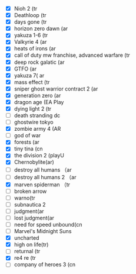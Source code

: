 - [x]  Nioh 2  (tr
- [x]  Deathloop  (tr
- [x]  days gone  (tr
- [x]  horizon zero dawn  (ar
- [x]  yakuza 1-6 (tr
- [x]  Valkyrie 4 (ar
- [x]  heats of irons (ar
- [x]  call of duty mw franchise, advanced warfare (tr
- [x]  deep rock galatic (ar
- [x]  GTFO (ar
- [x]  yakuza 7( ar
- [x]  mass effect (tr
- [x]  sniper ghost warrior contract 2 (ar
- [x]  generation zero (ar
- [x]  dragon age (EA Play
- [x]  dying light 2 (tr
- [ ]  death stranding dc
- [ ]  ghostwire tokyo
- [x]  zombie army 4 (AR
- [ ]  god of war
- [x]  forests  (ar
- [x]  tiny tina (cn
- [x]  the division 2 (playU
- [x]  Chernobylite(ar)
- [ ]  destroy all humans （ar
- [ ]  destroy all humans 2 （ar
- [x]  marven spiderman （tr
- [ ]  broken arrow
- [ ]  warno(tr
- [ ]  subnautica 2
- [ ]  judgment(ar
- [ ]  lost judgment(ar
- [ ]  need for speed unbound(cn
- [ ]  Marvel's Midnight Suns
- [x]  uncharted
- [x]  high on life(tr)
- [ ]  returnal (tr
- [x]  re4 re (tr
- [ ]  company of heroes 3 (cn